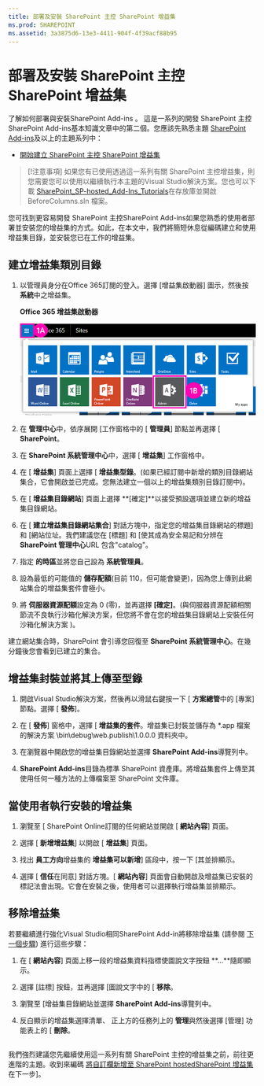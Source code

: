 ```yaml
---
title: 部署及安裝 SharePoint 主控 SharePoint 增益集
ms.prod: SHAREPOINT
ms.assetid: 3a3875d6-13e3-4411-904f-4f39acf88b95
---
```



# 部署及安裝 SharePoint 主控 SharePoint 增益集
了解如何部署與安裝SharePoint Add-ins 。
這是一系列的開發 SharePoint 主控SharePoint Add-ins基本知識文章中的第二個。您應該先熟悉主題 [SharePoint Add-ins](sharepoint-add-ins.md)及以上的主題系列中：
  
    
    


-  [開始建立 SharePoint 主控 SharePoint 增益集](get-started-creating-sharepoint-hosted-sharepoint-add-ins.md)
    
  

> [!注意事項]
> 如果您有已使用透過這一系列有關 SharePoint 主控增益集，則您需要您可以使用以繼續執行本主題的Visual Studio解決方案。您也可以下載 [SharePoint_SP-hosted_Add-Ins_Tutorials](https://github.com/OfficeDev/SharePoint_SP-hosted_Add-Ins_Tutorials)在存放庫並開啟 BeforeColumns.sln 檔案。
  
    
    

您可找到更容易開發 SharePoint 主控SharePoint Add-ins如果您熟悉的使用者部署並安裝您的增益集的方式。如此，在本文中，我們將簡短休息從編碼建立和使用增益集目錄，並安裝您已在工作的增益集。
## 建立增益集類別目錄


  
    
    

1. 以管理員身分在Office 365訂閱的登入。選擇 [增益集啟動器] 圖示，然後按 **系統**中之增益集。
    
   **Office 365 增益集啟動器**

  

     ![Office 365 應用程式啟動器](images/ec60797c-d329-4922-a811-70c64598f4d5.PNG)
  

    
    
  
2. 在 **管理中心**中，依序展開 [工作窗格中的 [ **管理員**] 節點並再選擇 [ **SharePoint**。
    
  
3. 在 **SharePoint 系統管理中心**中，選擇 [ **增益集**] 工作窗格中。
    
  
4. 在 [ **增益集**] 頁面上選擇 [ **增益集型錄**。(如果已經訂閱中新增的類別目錄網站集合，它會開啟並已完成。您無法建立一個以上的增益集類別目錄訂閱中)。
    
  
5. 在 [ **增益集目錄網站**] 頁面上選擇 **[確定]**以接受預設選項並建立新的增益集目錄網站。
    
  
6. 在 [ **建立增益集目錄網站集合**] 對話方塊中，指定您的增益集目錄網站的標題] 和 [網站位址。我們建議您在 [標題] 和 [使其成為安全易記和分辨在 **SharePoint 管理中心**URL 包含"catalog"。
    
  
7. 指定 **的時區**並將您自己設為 **系統管理員**。
    
  
8. 設為最低的可能值的 **儲存配額**(目前 110，但可能會變更)，因為您上傳到此網站集合的增益集套件會極小。
    
  
9. 將 **伺服器資源配額**設定為 0 (零)，並再選擇 **[確定]**。(與伺服器資源配額相關節流不良執行沙箱化解決方案，但您將不會在您的增益集目錄網站上安裝任何沙箱化解決方案 )。
    
  
建立網站集合時，SharePoint 會引導您回復至 **SharePoint 系統管理中心**。在幾分鐘後您會看到已建立的集合。
## 增益集封裝並將其上傳至型錄


  
    
    

1. 開啟Visual Studio解決方案，然後再以滑鼠右鍵按一下 [ **方案總管**中的 [專案] 節點。選擇 [ **發佈**]。
    
  
2. 在 [ **發佈**] 窗格中，選擇 [ **增益集的套件**。增益集已封裝並儲存為 *.app 檔案的解決方案 \\bin\\debug\\web.publish\\1.0.0.0 資料夾中。
    
  
3. 在瀏覽器中開啟您的增益集目錄網站並選擇 **SharePoint Add-ins**導覽列中。
    
  
4. **SharePoint Add-ins**目錄為標準 SharePoint 資產庫。將增益集套件上傳至其使用任何一種方法的上傳檔案至 SharePoint 文件庫。
    
  

## 當使用者執行安裝的增益集


1. 瀏覽至 [ SharePoint Online訂閱的任何網站並開啟 [ **網站內容**] 頁面。
    
  
2. 選擇 [ **新增增益集**] 以開啟 [ **增益集**] 頁面。
    
  
3. 找出 **員工方向**增益集的 **增益集可以新增**] 區段中，按一下 [其並排顯示。
    
  
4. 選擇 [ **信任**在同意] 對話方塊。[ **網站內容**] 頁面會自動開啟及增益集已安裝的標記法會出現。它會在安裝之後，使用者可以選擇執行增益集並排顯示。
    
  

## 移除增益集

若要繼續進行強化Visual Studio相同SharePoint Add-in將移除增益集 (請參閱 [下一個步驟](#Nextsteps)) 進行這些步驟：
  
    
    

1. 在 [ **網站內容**] 頁面上移一段的增益集資料指標使圖說文字按鈕 **...**隨即顯示。
    
  
2. 選擇 [註標] 按鈕，並再選擇 [圖說文字中的 [ **移除**。
    
  
3. 瀏覽至 [增益集目錄網站並選擇 **SharePoint Add-ins**導覽列中。
    
  
4. 反白顯示的增益集選擇清單、 正上方的任務列上的 **管理**與然後選擇 [管理] 功能表上的 [ **刪除**。
    
  

## 

我們強烈建議您先繼續使用這一系列有關 SharePoint 主控的增益集之前，前往更進階的主題。收到來編碼 [將自訂欄新增至 SharePoint hostedSharePoint 增益集](add-custom-columns-to-a-sharepoint-hostedsharepoint-add-in.md)在下一步]。
  
    
    

